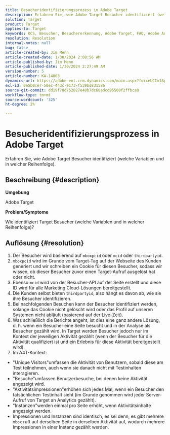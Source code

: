 ```yaml
---
title: Besucheridentifizierungsprozess in Adobe Target
description: Erfahren Sie, wie Adobe Target Besucher identifiziert (welche Variablen und in welcher Reihenfolge).
solution: Target
product: Target
applies-to: Target
keywords: KCS, Besucher, Besuchererkennung, Adobe Target, FAQ, Adobe Analytics, Aktivitätsimpressionen, Instanzen, Unique Visitors, Besuche
resolution: Resolution
internal-notes: null
bug: false
article-created-by: Jim Menn
article-created-date: 1/30/2024 2:08:56 AM
article-published-by: Jim Menn
article-published-date: 1/30/2024 2:27:49 AM
version-number: 5
article-number: KA-14003
dynamics-url: https://adobe-ent.crm.dynamics.com/main.aspx?forceUCI=1&pagetype=entityrecord&etn=knowledgearticle&id=3e88e380-14bf-ee11-9079-6045bd006268
exl-id: 0e5b0ce7-50ec-443c-9173-f539bd831586
source-git-commit: dd19f78d752827e48b7dc68adcd95500f2ffbca0
workflow-type: tm+mt
source-wordcount: '325'
ht-degree: 2%

---
```


# Besucheridentifizierungsprozess in Adobe Target


Erfahren Sie, wie Adobe Target Besucher identifiziert (welche Variablen und in welcher Reihenfolge).

## Beschreibung {#description}


<b>Umgebung</b>

Adobe Target



<b>Problem/Symptome</b>

Wie identifiziert Target Besucher (welche Variablen und in welcher Reihenfolge)?


## Auflösung {#resolution}


1. Der Besucher wird basierend auf `mboxpcid` oder `mcid` oder `thirdpartyid`.
2. `mboxpcid` wird im Grunde vom Target-Tag auf der Webseite des Kunden generiert und wir schreiben ein Cookie für diesen Besucher, sodass wir wissen, ob dieser Besucher zuvor einen Target-Aufruf ausgelöst hat oder nicht.
3. Ebenso `mcid` wird von der Besucher-API auf der Seite erstellt und diese ID wird für alle Marketing Cloud-Lösungen bereitgestellt.
4. Die Kunden selbst bieten `thirdpartyid`, also hängt es davon ab, wie sie ihre Besucher identifizieren.
5. Bei nachfolgenden Besuchen kann der Besucher identifiziert werden, solange das Cookie nicht gelöscht wird oder das Profil auf unseren Systemen nicht abläuft (basierend auf der Live-Zeit).
6. Was schließlich die Berichte angeht, ist dies eine ganz andere Lösung, d. h. wenn ein Besucher eine Seite besucht und in der Analyse als Besucher gezählt wird. In Target werden Besucher jedoch nur im Kontext der jeweiligen Aktivität gezählt (wenn der Besucher für die Aktivität qualifiziert ist und ein Erlebnis für diese Aktivität bereitgestellt wird).
7. Im A4T-Kontext:


- &quot;Unique Visitors&quot;umfassen die Aktivität von Benutzern, sobald diese am Test teilnehmen, auch wenn sie danach nicht mit Testinhalten interagieren.
- &quot;Besuche&quot;umfassen Benutzerbesuche, bei denen keine Aktivität angezeigt wird.
- &quot;Aktivitätsimpressionen&quot;erhöhen sich jedes Mal, wenn ein Besucher den tatsächlichen Testinhalt sieht (im Grunde genommen wird jeder Server-Aufruf von Target an Analytics gezählt).
- &quot;Instanzen&quot;werden einmal pro Seite erhöht, wenn Aktivitätsinhalte angezeigt werden.
- Impressionen und Instanzen sind identisch, es sei denn, es gibt mehrere `mbox` ruft auf derselben Seite in derselben Aktivität auf, wodurch mehrere Impressionen in einer Instanz gezählt werden.
